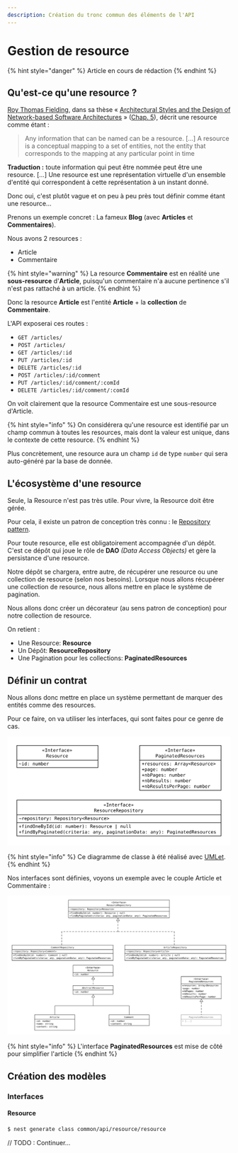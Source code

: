 ```yaml
---
description: Création du tronc commun des éléments de l'API
---
```


# Gestion de resource

{% hint style="danger" %}
Article en cours de rédaction
{% endhint %}

## Qu'est-ce qu'une resource ?

[Roy Thomas Fielding](https://www.ics.uci.edu/~fielding/), dans sa thèse « [Architectural Styles and the Design of Network-based Software Architectures](https://www.ics.uci.edu/~fielding/pubs/dissertation/top.htm) » \([Chap. 5](https://www.ics.uci.edu/~fielding/pubs/dissertation/rest_arch_style.htm#sec_5_2_1_1)\), décrit une resource comme étant :

> Any information that can be named can be a resource. \[...\] A resource is a conceptual mapping to a set of entities, not the entity that corresponds to the mapping at any particular point in time

**Traduction :** toute information qui peut être nommée peut être une resource. \[...\] Une resource est une représentation virtuelle d'un ensemble d'entité qui correspondent à cette représentation à un instant donné.

Donc oui, c'est plutôt vague et on peu à peu près tout définir comme étant une resource...

Prenons un exemple concret : La fameux **Blog** \(avec **Articles** et **Commentaires**\).

Nous avons 2 resources :

* Article
* Commentaire

{% hint style="warning" %}
La resource **Commentaire** est en réalité une **sous-resource** d'**Article**, puisqu'un commentaire n'a aucune pertinence s'il n'est pas rattaché à un article.
{% endhint %}

Donc la resource **Article** est l'entité **Article** + la **collection** de **Commentaire**.

L'API exposerai ces routes :

* `GET /articles/`
* `POST /articles/`
* `GET /articles/:id`
* `PUT /articles/:id`
* `DELETE /articles/:id`
* `POST /articles/:id/comment`
* `PUT /articles/:id/comment/:comId`
* `DELETE /articles/:id/comment/:comId`

On voit clairement que la resource Commentaire est une sous-resource d'Article.

{% hint style="info" %}
On considérera qu'une resource est identifié par un champ commun à toutes les resources, mais dont la valeur est unique, dans le contexte de cette resource.
{% endhint %}

Plus concrètement, une resource aura un champ `id` de type `number` qui sera auto-généré par la base de donnée.

## L'écosystème d'une resource

Seule, la Resource n'est pas très utile. Pour vivre, la Resource doit être gérée.

Pour cela, il existe un patron de conception très connu : le [Repository pattern](https://medium.com/@pererikbergman/repository-design-pattern-e28c0f3e4a30).

Pour toute resource, elle est obligatoirement accompagnée d'un dépôt. C'est ce dépôt qui joue le rôle de **DAO** _\(Data Access Objects\)_ et gère la persistance d'une resource.

Notre dépôt se chargera, entre autre, de récupérer une resource ou une collection de resource \(selon nos besoins\). Lorsque nous allons récupérer une collection de resource, nous allons mettre en place le système de pagination.

Nous allons donc créer un décorateur \(au sens patron de conception\) pour notre collection de resource.

On retient :

* Une Resource: **Resource**
* Un Dépôt: **ResourceRepository**
* Une Pagination pour les collections: **PaginatedResources**

## Définir un contrat

Nous allons donc mettre en place un système permettant de marquer des entités comme des resources.

Pour ce faire, on va utiliser les interfaces, qui sont faites pour ce genre de cas.

![Diagramme de classe d&apos;une resource et de son &#xE9;cosyst&#xE8;me](../.gitbook/assets/resources.svg)

{% hint style="info" %}
Ce diagramme de classe à été réalisé avec [UMLet](https://www.umlet.com/).
{% endhint %}

Nos interfaces sont définies, voyons un exemple avec le couple Article et Commentaire :

![](../.gitbook/assets/resources-implement.svg)

{% hint style="info" %}
L'interface **PaginatedResources** est mise de côté pour simplifier l'article
{% endhint %}

## Création des modèles

### Interfaces

#### Resource

```bash
$ nest generate class common/api/resource/resource
```

// TODO : Continuer...

